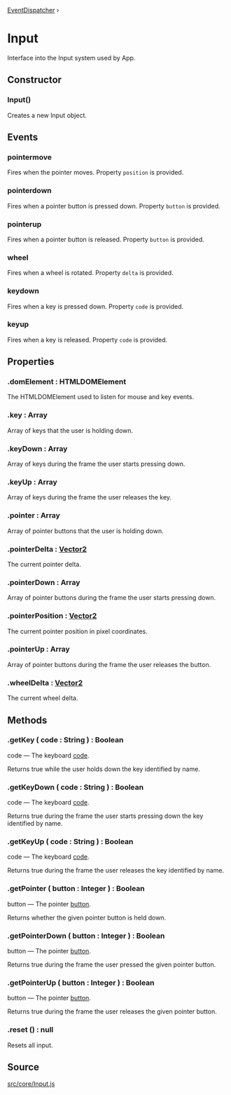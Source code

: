 [EventDispatcher](https://threejs.org/docs/#api/en/core/EventDispatcher) ›

# Input

Interface into the Input system used by App.

## Constructor

### Input()
Creates a new Input object.

## Events

### pointermove
Fires when the pointer moves. Property `position` is provided.

### pointerdown
Fires when a pointer button is pressed down. Property `button` is provided.

### pointerup
Fires when a pointer button is released. Property `button` is provided.

### wheel
Fires when a wheel is rotated. Property `delta` is provided.

### keydown
Fires when a key is pressed down. Property `code` is provided.

### keyup
Fires when a key is released. Property `code` is provided.

## Properties

### .<a>domElement</a> : <span class="param">HTMLDOMElement</span>
The HTMLDOMElement used to listen for mouse and key events.

### .<a>key</a> : <span class="param">Array</span>
Array of keys that the user is holding down.

### .<a>keyDown</a> : <span class="param">Array</span>
Array of keys during the frame the user starts pressing down.

### .<a>keyUp</a> : <span class="param">Array</span>
Array of keys during the frame the user releases the key.

### .<a>pointer</a> : <span class="param">Array</span>
Array of pointer buttons that the user is holding down.

### .<a>pointerDelta</a> : <span class="param">[Vector2](https://threejs.org/docs/#api/en/math/Vector2)</span>
The current pointer delta.

### .<a>pointerDown</a> : <span class="param">Array</span>
Array of pointer buttons during the frame the user starts pressing down.

### .<a>pointerPosition</a> : <span class="param">[Vector2](https://threejs.org/docs/#api/en/math/Vector2)</span>
The current pointer position in pixel coordinates.

### .<a>pointerUp</a> : <span class="param">Array</span>
Array of pointer buttons during the frame the user releases the button.

### .<a>wheelDelta</a> : <span class="param">[Vector2](https://threejs.org/docs/#api/en/math/Vector2)</span>
The current wheel delta.

## Methods

### .<a>getKey</a> ( code : <span class="param">String</span> ) : <span class="param">Boolean</span>
code — The keyboard [code](https://developer.mozilla.org/en-US/docs/Web/API/KeyboardEvent/code).

Returns true while the user holds down the key identified by name.

### .<a>getKeyDown</a> ( code : <span class="param">String</span> ) : <span class="param">Boolean</span>
code — The keyboard [code](https://developer.mozilla.org/en-US/docs/Web/API/KeyboardEvent/code).

Returns true during the frame the user starts pressing down the key identified by name.

### .<a>getKeyUp</a> ( code : <span class="param">String</span> ) : <span class="param">Boolean</span>
code — The keyboard [code](https://developer.mozilla.org/en-US/docs/Web/API/KeyboardEvent/code).

Returns true during the frame the user releases the key identified by name.

### .<a>getPointer</a> ( button : <span class="param">Integer</span> ) : <span class="param">Boolean</span>
button — The pointer [button](https://developer.mozilla.org/en-US/docs/Web/API/Pointer_events#determining_button_states).

Returns whether the given pointer button is held down.

### .<a>getPointerDown</a> ( button : <span class="param">Integer</span> ) : <span class="param">Boolean</span>
button — The pointer [button](https://developer.mozilla.org/en-US/docs/Web/API/Pointer_events#determining_button_states).

Returns true during the frame the user pressed the given pointer button.

### .<a>getPointerUp</a> ( button : <span class="param">Integer</span> ) : <span class="param">Boolean</span>
button — The pointer [button](https://developer.mozilla.org/en-US/docs/Web/API/Pointer_events#determining_button_states).

Returns true during the frame the user releases the given pointer button.

### .<a>reset</a> () : <span class="param">null</span>
Resets all input.

## Source
[src/core/Input.js](https://github.com/Cloud9c/taro/blob/master/src/core/Input.js)